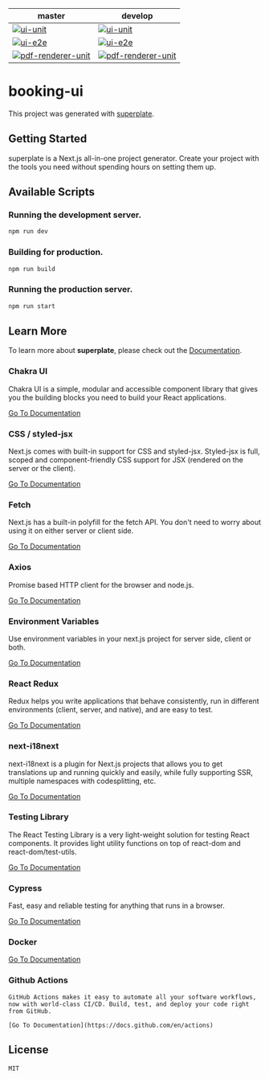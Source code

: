 | master       | develop   |
|--------------|-----------|
| [![ui-unit](https://github.com/Tenniscenter-Buchs/booking/actions/workflows/ui-unit.yml/badge.svg?branch=master)](https://github.com/Tenniscenter-Buchs/booking/actions/workflows/ui-unit.yml) | [![ui-unit](https://github.com/Tenniscenter-Buchs/booking/actions/workflows/ui-unit.yml/badge.svg?branch=develop)](https://github.com/Tenniscenter-Buchs/booking/actions/workflows/ui-unit.yml) |
| [![ui-e2e](https://github.com/Tenniscenter-Buchs/booking/actions/workflows/ui-e2e.yml/badge.svg?branch=master)](https://github.com/Tenniscenter-Buchs/booking/actions/workflows/ui-e2e.yml) | [![ui-e2e](https://github.com/Tenniscenter-Buchs/booking/actions/workflows/ui-e2e.yml/badge.svg?branch=develop)](https://github.com/Tenniscenter-Buchs/booking/actions/workflows/ui-e2e.yml) |
| [![pdf-renderer-unit](https://ci.appveyor.com/api/projects/status/vmn24pm6dikkek8w/branch/master?svg=true)](https://ci.appveyor.com/project/D3PSI/booking/branch/master) | [![pdf-renderer-unit](https://ci.appveyor.com/api/projects/status/vmn24pm6dikkek8w/branch/develop?svg=true)](https://ci.appveyor.com/project/D3PSI/booking/branch/develop) |

# booking-ui


This project was generated with [superplate](https://github.com/pankod/superplate).

## Getting Started

superplate is a Next.js all-in-one project generator. Create your project with the tools you need without spending hours on setting them up.

## Available Scripts

### Running the development server.

```bash
npm run dev
```

### Building for production.

```bash
npm run build
```

### Running the production server.

```bash
npm run start
```

## Learn More

To learn more about **superplate**, please check out the [Documentation](https://github.com/pankod/superplate).


### **Chakra UI**

Chakra UI is a simple, modular and accessible component library that gives you the building blocks you need to build your React applications.

[Go To Documentation](https://chakra-ui.com/docs/getting-started)


### **CSS / styled-jsx**

Next.js comes with built-in support for CSS and styled-jsx. Styled-jsx is full, scoped and component-friendly CSS support for JSX (rendered on the server or the client).

[Go To Documentation](https://github.com/vercel/styled-jsx)


### **Fetch**

Next.js has a built-in polyfill for the fetch API. You don&#39;t need to worry about using it on either server or client side.

[Go To Documentation](https://developer.mozilla.org/en-US/docs/Web/API/Fetch_API)


### **Axios**

Promise based HTTP client for the browser and node.js.

[Go To Documentation](https://github.com/axios/axios)


### **Environment Variables**

Use environment variables in your next.js project for server side, client or both.

[Go To Documentation](https://github.com/vercel/next.js/tree/canary/examples/environment-variables)


### **React Redux**

Redux helps you write applications that behave consistently, run in different environments (client, server, and native), and are easy to test.

[Go To Documentation](https://redux.js.org/introduction/getting-started)


### **next-i18next**

next-i18next is a plugin for Next.js projects that allows you to get translations up and running quickly and easily, while fully supporting SSR, multiple namespaces with codesplitting, etc.

[Go To Documentation](https://github.com/isaachinman/next-i18next)


### **Testing Library**

The React Testing Library is a very light-weight solution for testing React components. It provides light utility functions on top of react-dom and react-dom/test-utils.

[Go To Documentation](https://testing-library.com/docs/)


### **Cypress**

Fast, easy and reliable testing for anything that runs in a browser.

[Go To Documentation](https://docs.cypress.io/guides/overview/why-cypress.html)


### **Docker**



[Go To Documentation]()


### **Github Actions**

    GitHub Actions makes it easy to automate all your software workflows, now with world-class CI/CD. Build, test, and deploy your code right from GitHub.

    [Go To Documentation](https://docs.github.com/en/actions)



## License

    MIT
